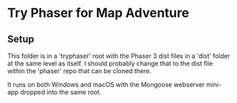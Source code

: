# Try Phaser for Map Adventure

## Setup

This folder is in a 'tryphaser' root with the Phaser 3 dist files in a 'dist' folder at the same level as itself. I should probably change that to the dist file within the 'phaser' repo that can be cloned there.

It runs on both Windows and macOS with the Mongoose webserver mini-app dropped into the same root.
